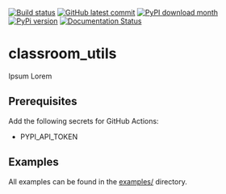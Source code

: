 [![Build status](https://github.com/twyleg/classroom_utils/actions/workflows/tests.yaml/badge.svg)]()
[![GitHub latest commit](https://badgen.net/github/last-commit/twyleg/classroom_utils)](https://GitHub.com/twyleg/classroom_utils/commit/)
[![PyPI download month](https://img.shields.io/pypi/dm/template-project-python)](https://pypi.python.org/pypi/template-project-python/)
[![PyPi version](https://badgen.net/pypi/v/template-project-python/)](https://pypi.org/project/template-project-python)
[![Documentation Status](https://readthedocs.org/projects/template-project-python/badge/?version=latest)](http://template-project-python.readthedocs.io/?badge=latest)


# classroom_utils

Ipsum Lorem

## Prerequisites

Add the following secrets for GitHub Actions:

* PYPI_API_TOKEN

## Examples

All examples can be found in the [examples/](https://github.com/twyleg/classroom_utils/tree/master/examples) directory.
